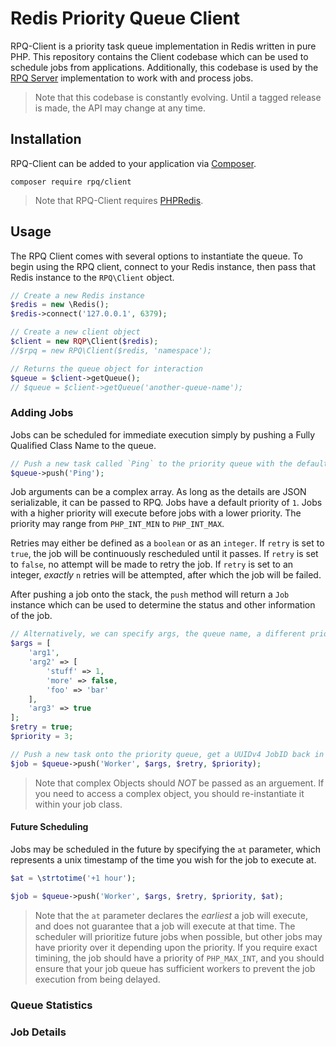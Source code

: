 # Redis Priority Queue Client

RPQ-Client is a priority task queue implementation in Redis written in pure PHP. This repository contains the Client codebase which can be used to schedule jobs from applications. Additionally, this codebase is used by the [RPQ Server](https://github.com/charlesportwoodii/rqp-server) implementation to work with and process jobs.

> Note that this codebase is constantly evolving. Until a tagged release is made, the API may change at any time.

## Installation

RPQ-Client can be added to your application via [Composer](https://getcomposer.org/).

```
composer require rpq/client
```

> Note that RPQ-Client requires [PHPRedis](https://github.com/phpredis/phpredis).

## Usage

The RPQ Client comes with several options to instantiate the queue. To begin using the RPQ client, connect to your Redis instance, then pass that Redis instance to the `RPQ\Client` object.

```php
// Create a new Redis instance
$redis = new \Redis();
$redis->connect('127.0.0.1', 6379);

// Create a new client object
$client = new RQP\Client($redis);
//$rpq = new RPQ\Client($redis, 'namespace');

// Returns the queue object for interaction
$queue = $client->getQueue();
// $queue = $client->getQueue('another-queue-name');
```

### Adding Jobs

Jobs can be scheduled for immediate execution simply by pushing a Fully Qualified Class Name to the queue.

```php
// Push a new task called `Ping` to the priority queue with the default priority
$queue->push('Ping');
```

Job arguments can be a complex array. As long as the details are JSON serializable, it can be passed to RPQ. Jobs have a default priority of `1`. Jobs with a higher priority will execute before jobs with a lower priority. The priority may range from `PHP_INT_MIN` to `PHP_INT_MAX`.

Retries may either be defined as a `boolean` or as an `integer`. If `retry` is set to `true`, the job will be continuously rescheduled until it passes. If `retry` is set to `false`, no attempt will be made to retry the job. If `retry` is set to an integer, _exactly_ `n` retries will be attempted, after which the job will be failed.

After pushing a job onto the stack, the `push` method will return a `Job` instance which can be used to determine the status and other information of the job.

```php
// Alternatively, we can specify args, the queue name, a different priority, and whether or not RQP-Server should attempt to retry the job if it fails.
$args = [
    'arg1',
    'arg2' => [
        'stuff' => 1,
        'more' => false,
        'foo' => 'bar'
    ],
    'arg3' => true
];
$retry = true;
$priority = 3;

// Push a new task onto the priority queue, get a UUIDv4 JobID back in response
$job = $queue->push('Worker', $args, $retry, $priority);
```

> Note that complex Objects should _NOT_ be passed as an arguement. If you need to access a complex object, you should re-instantiate it within your job class.

#### Future Scheduling

Jobs may be scheduled in the future by specifying the `at` parameter, which represents a unix timestamp of the time you wish for the job to execute at.

```php
$at = \strtotime('+1 hour');

$job = $queue->push('Worker', $args, $retry, $priority, $at);
```

> Note that the `at` parameter declares the _earliest_ a job will execute, and does not guarantee that a job will execute at that time. The scheduler will prioritize future jobs when possible, but other jobs may have priority over it depending upon the priority.
> If you require exact timining, the job should have a priority of `PHP_MAX_INT`, and you should ensure that your job queue has sufficient workers to prevent the job execution from being delayed.

### Queue Statistics

### Job Details
